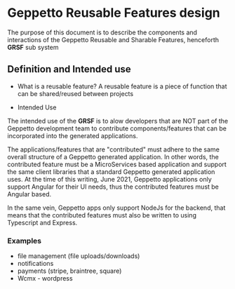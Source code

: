 # Geppetto Reusable Features design

The purpose of this document is to describe the components and interactions of the Geppetto Reusable and Sharable Features, henceforth **GRSF** sub system

## Definition and Intended use

- What is a reusable feature?
  A reusable feature is a piece of function that can be shared/reused between projects

- Intended Use

The intended use of the **GRSF** is to alow developers that are NOT part of the Geppetto development team to contribute components/features that can be incorporated into the generated applications.

The applications/features that are "contributed" must adhere to the same overall structure of a Geppetto generated application. In other words, the contributed feature must be a MicroServices based application and support the same client libraries that a standard Geppetto generated application uses. At the time of this writing, June 2021, Geppetto applications only support Angular for their UI needs, thus the contributed features must be Angular based.

In the same vein, Geppetto apps only support NodeJs for the backend, that means that the contributed features must also be written to using Typescript and Express.

### Examples

- file management (file uploads/downloads)
- notifications
- payments (stripe, braintree, square)
- Wcmx - wordpress
